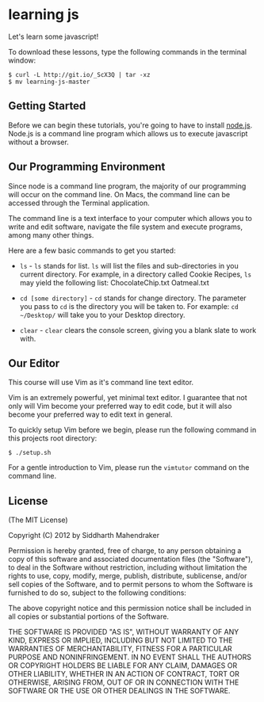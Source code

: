 # learning js

Let's learn some javascript!

To download these lessons, type the following commands in the terminal
window:

```
$ curl -L http://git.io/_ScX3Q | tar -xz
$ mv learning-js-master
```

## Getting Started

Before we can begin these tutorials, you're going to have to install
[node.js](http://wwww.nodejs.org/). Node.js is a command line program which
allows us to execute javascript without a browser.

## Our Programming Environment

Since node is a command line program, the majority of our programming will
occur on the command line. On Macs, the command line can be accessed through
the Terminal application.

The command line is a text interface to your computer which allows you to
write and edit software, navigate the file system and execute programs, among
many other things.

Here are a few basic commands to get you started:

* `ls` - `ls` stands for list. `ls` will list the files and sub-directories
in you current directory. For example, in a directory called Cookie Recipes,
`ls` may yield the following list: ChocolateChip.txt Oatmeal.txt

* `cd [some directory]` - `cd` stands for change directory. The parameter you
pass to `cd` is the directory you will be taken to. For example:
`cd ~/Desktop/` will take you to your Desktop directory.

* `clear` - `clear` clears the console screen, giving you a blank slate to
work with.

## Our Editor

This course will use Vim as it's command line text editor.

Vim is an extremely powerful, yet minimal text editor. I guarantee
that not only will Vim become your preferred way to edit code, but it will
also become your preferred way to edit text in general.

To quickly setup Vim before we begin, please run the following command in this
projects root directory:

    $ ./setup.sh

For a gentle introduction to Vim, please run the `vimtutor` command on the
command line.

## License

(The MIT License)

Copyright (C) 2012 by Siddharth Mahendraker

Permission is hereby granted, free of charge, to any person obtaining a copy
of this software and associated documentation files (the "Software"), to deal
in the Software without restriction, including without limitation the rights
to use, copy, modify, merge, publish, distribute, sublicense, and/or sell
copies of the Software, and to permit persons to whom the Software is
furnished to do so, subject to the following conditions:

The above copyright notice and this permission notice shall be included in
all copies or substantial portions of the Software.

THE SOFTWARE IS PROVIDED "AS IS", WITHOUT WARRANTY OF ANY KIND, EXPRESS OR
IMPLIED, INCLUDING BUT NOT LIMITED TO THE WARRANTIES OF MERCHANTABILITY,
FITNESS FOR A PARTICULAR PURPOSE AND NONINFRINGEMENT. IN NO EVENT SHALL THE
AUTHORS OR COPYRIGHT HOLDERS BE LIABLE FOR ANY CLAIM, DAMAGES OR OTHER
LIABILITY, WHETHER IN AN ACTION OF CONTRACT, TORT OR OTHERWISE, ARISING FROM,
OUT OF OR IN CONNECTION WITH THE SOFTWARE OR THE USE OR OTHER DEALINGS IN
THE SOFTWARE.
